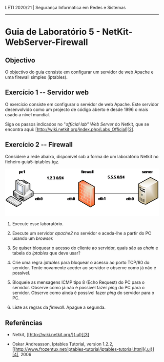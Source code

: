 LETI 2020/21 | Segurança Informática em Redes e Sistemas

---

# Guia de Laboratório 5 - NetKit-WebServer-Firewall

## Objectivo

O objectivo do guia consiste em configurar um servidor de web Apache e
uma firewall simples (iptables).

## Exercício 1 -- Servidor web

O exercício consiste em configurar o servidor de web Apache. Este
servidor desenvolvido como um projecto de código aberto é desde 1996 o
mais usado a nível mundial.

Siga os passos indicados no "*official lab" Web Server* do Netkit, que
se encontra aqui:
[http://wiki.netkit.org/index.php/Labs_Official][2].

## Exercício 2 -- Firewall

Considere a rede abaixo, disponível sob a forma de um laboratório Netkit
no ficheiro guia5-iptables.tgz.

![Topologia de Rede][1]

1.  Execute esse laboratório.

2.  Execute um servidor *apache2* no servidor e aceda-lhe a partir do PC
    usando um *browser.*

3.  Se quiser bloquear o acesso do cliente ao servidor, quais são as
    *chain* e tabela do *iptables* que deve usar?

4.  Crie uma regra *iptables* para bloquear o acesso ao porto TCP/80 do
    servidor. Tente novamente aceder ao servidor e observe como já não é
    possível.

5.  Bloqueie as mensagens ICMP tipo 8 (Echo Request) do PC para o
    servidor. Observe como já não é possível fazer *ping* do PC para o
    servidor. Observe como ainda é possível fazer *ping* do servidor
    para o PC.

6.  Liste as regras da *firewall.* Apague a segunda.

## Referências

-   Netkit, [[http://wiki.netkit.org/]{.ul}][3]

-   Oskar Andreasson, Iptables Tutorial, version 1.2.2,
    [[http://www.frozentux.net/iptables-tutorial/iptables-tutorial.html]{.ul}][4],
    2006

  [1]: media/topologia-de-rede.png
  [2]: http://wiki.netkit.org/index.php/Labs_Official
  [3]: http://wiki.netkit.org/
  [4]: http://www.frozentux.net/iptables-tutorial/iptables-tutorial.html
